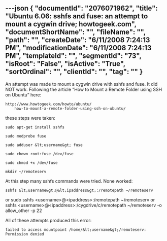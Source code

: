 ---json
{
  "documentId": "2076071962",
  "title": "Ubuntu 6.06: sshfs and fuse: an attempt to mount a cygwin drive; howtogeek.com",
  "documentShortName": "",
  "fileName": "",
  "path": "",
  "createDate": "6/11/2008 7:24:13 PM",
  "modificationDate": "6/11/2008 7:24:13 PM",
  "templateId": "",
  "segmentId": "73",
  "isRoot": "False",
  "isActive": "True",
  "sortOrdinal": "",
  "clientId": "",
  "tag": ""
}
---

An attempt was made to mount a cygwin drive with sshfs and fuse. It did NOT work. Following the article “How to Mount a Remote Folder using SSH on Ubuntu” here:

    http://www.howtogeek.com/howto/ubuntu/
        how-to-mount-a-remote-folder-using-ssh-on-ubuntu/

these steps were taken:

    sudo apt-get install sshfs

    sudo modprobe fuse

    sudo adduser &lt;username&gt; fuse

    sudo chown root:fuse /dev/fuse

    sudo chmod +x /dev/fuse

    mkdir ~/remoteserv

At this step many sshfs commands were tried. None worked:

    sshfs &lt;username&gt;@&lt;ipaddress&gt;:/remotepath ~/remoteserv
or
    sudo sshfs &lt;username&gt;@&lt;ipaddress&gt;:/remotepath ~/remoteserv
or
     sshfs &lt;username&gt;@&lt;ipaddress&gt;:/cygdrive/c/remotepath ~/remoteserv -o allow_other -p 22

All of these attempts produced this error:

    failed to access mountpoint /home/&lt;username&gt;/remoteserv: Permission denied
